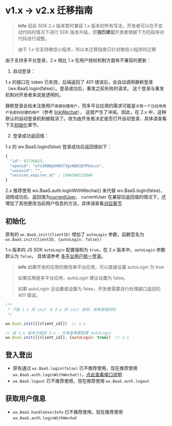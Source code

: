 # v1.x -> v2.x 迁移指南

> **info**
> 目前 SDK 2.x 版本暂时兼容 1.x 版本的所有写法，开发者可以在不变动代码的情况下进行 SDK 版本升级，但**强烈建议**开发者根据下方的指导对代码进行调整。
>
> 由于 1.x 仅支持微信小程序，所以本迁移指南只针对微信小程序的迁移

由于支持多平台登录，2.x 相比 1.x 在用户授权机制方面有不兼容的更新：

1. 自动登录：

  1.x 的接口在 token 已失效，后端返回了 401 错误后，会自动调用静默登录（wx.BaaS.login(false)）。登录成功后，重发之前失败的请求。
  这个登录与重发机制对开发者来说是透明的。

  静默登录会给未注册用户`直接创建用户`，而多平台应用的需求可能是`关联一个已经用用户名密码创建的用户`（参考 [linkWechat](/js-sdk/wechat/signin-signout.html#关联微信小程序)），
  这就产生了冲突。因此，在 2.x 中，这种默认的自动登录机制被取消了。改为由开发者决定是否打开自动登录，具体请查看下文[初始化](#初始化)章节。

2. 登录成功返回值：

  1.x 的 wx.BaaS.login(false) 登录成功后返回值如下：

  ```js
  {
    "id": 61736923,
    "openid": "ofo380BgVHDSf3gz0QK1DYPGnLxx",
    "unionid": "",
    "session_expires_at" : 1546588122840
  }
  ```

  2.x 推荐使用 wx.BaaS.auth.loginWithWechat() 来代替 wx.BaaS.login(false)，调用成功后，返回值为[currentUser](/js-sdk/account.md)。
  currentUser 在兼容旧返回值的情况下，还增加了其他更改当前用户信息的方法，具体请查看[对应章节](/js-sdk/account.md)

## 初始化
原有的 `wx.BaaS.init(ClientID)` 增加了 `autoLogin` 参数，函数签名为 `wx.BaaS.init(ClientID, {autoLogin: false})`

1.x 版本的 JS SDK `autoLogin` 配置强制为 `true`，在 2.x 版本中，`autoLogin` 参数默认为 `false`，
具体请参考 [多平台用户统一登录](./wechat/signin-signout.md#多平台用户统一登录)。

> **info**
> 如果开发的应用的微信单平台应用，可以直接设置 autoLogin 为 true
>
> 如果应用是多平台应用，autoLogin 建议设置为 false。
>
> 如果 autoLogin 没设置或设置为 false，开发者需要自行处理接口返回的 401 错误。

```javascript
/**
 * 下面 1.x 的 init 与 2.x 的 init 调用，效果是相同的
 */

wx.BaaS.init([[client_id]])  // 1.x

// 由 1.x 版本升级到 2.x ，开发者需要配置 autoLogin
wx.BaaS.init([[client_id]], {autoLogin: true})  // 2.x
```

## 登入登出

- 原有通过 `wx.BaaS.login(false)` 已不推荐使用，现在推荐使用 `wx.BaaS.auth.loginWithWechat()`，[点此查看接口说明](./account.md)
- `wx.BaaS.logout` 已不推荐使用，现在推荐使用 `wx.BaaS.auth.logout`

## 获取用户信息
- `wx.BaaS.handleUserInfo` 已不推荐使用，现在推荐使用 `wx.BaaS.auth.loginWithWechat`
